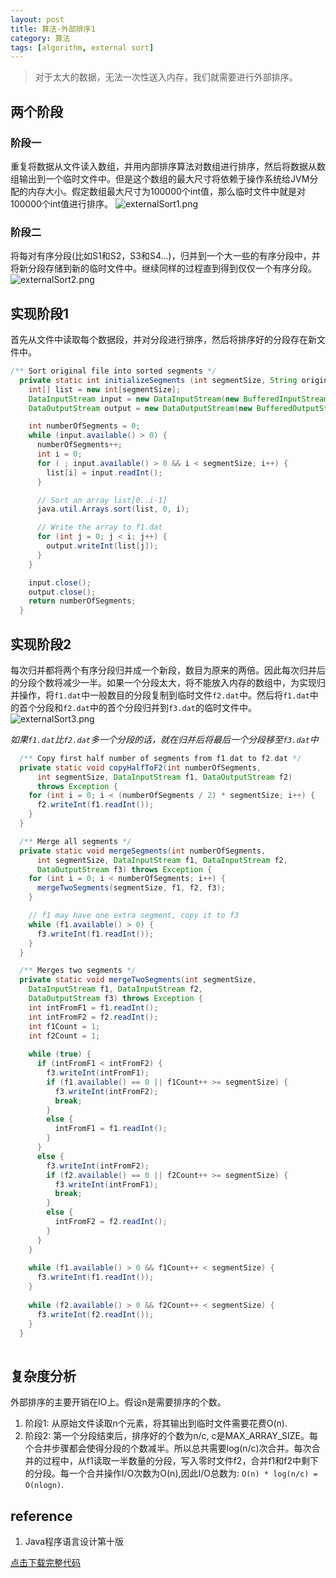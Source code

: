 ```yaml
---
layout: post
title: 算法-外部排序1
category: 算法
tags: [algorithm, external sort]
---
```


> 对于太大的数据，无法一次性送入内存，我们就需要进行外部排序。

## 两个阶段

### 阶段一
重复将数据从文件读入数组，并用内部排序算法对数组进行排序，然后将数据从数组输出到一个临时文件中。但是这个数组的最大尺寸将依赖于操作系统给JVM分配的内存大小。假定数组最大尺寸为100000个int值，那么临时文件中就是对100000个int值进行排序。
![externalSort1.png](https://i.loli.net/2019/04/16/5cb57d38883bf.png)

### 阶段二
将每对有序分段(比如S1和S2，S3和S4...)，归并到一个大一些的有序分段中，并将新分段存储到新的临时文件中。继续同样的过程直到得到仅仅一个有序分段。
![externalSort2.png](https://i.loli.net/2019/04/16/5cb57d3899bb9.png)

## 实现阶段1
首先从文件中读取每个数据段，并对分段进行排序，然后将排序好的分段存在新文件中。
```java
/** Sort original file into sorted segments */
  private static int initializeSegments (int segmentSize, String originalFile, String f1) throws Exception {
    int[] list = new int[segmentSize];
    DataInputStream input = new DataInputStream(new BufferedInputStream(new FileInputStream(originalFile)));
    DataOutputStream output = new DataOutputStream(new BufferedOutputStream(new FileOutputStream(f1)));

    int numberOfSegments = 0;
    while (input.available() > 0) {
      numberOfSegments++;
      int i = 0;
      for ( ; input.available() > 0 && i < segmentSize; i++) {
        list[i] = input.readInt();
      }

      // Sort an array list[0..i-1]
      java.util.Arrays.sort(list, 0, i);

      // Write the array to f1.dat
      for (int j = 0; j < i; j++) {
        output.writeInt(list[j]);
      }
    }

    input.close();
    output.close();
    return numberOfSegments;
  }
```

## 实现阶段2
每次归并都将两个有序分段归并成一个新段，数目为原来的两倍。因此每次归并后的分段个数将减少一半。如果一个分段太大，将不能放入内存的数组中，为实现归并操作，将`f1.dat`中一般数目的分段复制到临时文件`f2.dat`中。然后将`f1.dat`中的首个分段和`f2.dat`中的首个分段归并到`f3.dat`的临时文件中。
![externalSort3.png](https://i.loli.net/2019/04/16/5cb5842e0635b.png)

*如果`f1.dat`比`f2.dat`多一个分段的话，就在归并后将最后一个分段移至`f3.dat`中*
```java
  /** Copy first half number of segments from f1.dat to f2.dat */
  private static void copyHalfToF2(int numberOfSegments,
      int segmentSize, DataInputStream f1, DataOutputStream f2)
      throws Exception {
    for (int i = 0; i < (numberOfSegments / 2) * segmentSize; i++) {
      f2.writeInt(f1.readInt());
    }
  }

  /** Merge all segments */
  private static void mergeSegments(int numberOfSegments,
      int segmentSize, DataInputStream f1, DataInputStream f2,
      DataOutputStream f3) throws Exception {
    for (int i = 0; i < numberOfSegments; i++) {
      mergeTwoSegments(segmentSize, f1, f2, f3);
    }

    // f1 may have one extra segment, copy it to f3
    while (f1.available() > 0) {
      f3.writeInt(f1.readInt());
    }
  }

  /** Merges two segments */
  private static void mergeTwoSegments(int segmentSize,
    DataInputStream f1, DataInputStream f2,
    DataOutputStream f3) throws Exception {
    int intFromF1 = f1.readInt();
    int intFromF2 = f2.readInt();
    int f1Count = 1;
    int f2Count = 1;
  
    while (true) {
      if (intFromF1 < intFromF2) {
        f3.writeInt(intFromF1);
        if (f1.available() == 0 || f1Count++ >= segmentSize) {
          f3.writeInt(intFromF2);
          break;
        }
        else {
          intFromF1 = f1.readInt();
        }
      }
      else {
        f3.writeInt(intFromF2);
        if (f2.available() == 0 || f2Count++ >= segmentSize) {
          f3.writeInt(intFromF1);
          break;
        }
        else {
          intFromF2 = f2.readInt();
        }
      }
    }
  
    while (f1.available() > 0 && f1Count++ < segmentSize) {
      f3.writeInt(f1.readInt());
    }
  
    while (f2.available() > 0 && f2Count++ < segmentSize) {
      f3.writeInt(f2.readInt());
    }
  }
  
```
## 复杂度分析
外部排序的主要开销在IO上。假设n是需要排序的个数。

1. 阶段1: 从原始文件读取n个元素，将其输出到临时文件需要花费O(n).
2. 阶段2: 第一个分段结束后，排序好的个数为n/c, c是MAX_ARRAY_SIZE。每个合并步骤都会使得分段的个数减半。所以总共需要log(n/c)次合并。每次合并的过程中，从f1读取一半数量的分段，写入零时文件f2，合并f1和f2中剩下的分段。每一个合并操作I/O次数为O(n),因此I/O总数为: `O(n) * log(n/c) = O(nlogn)`.

## reference
1. Java程序语言设计第十版

<a href="/downloads/SortLargeFile.java" download>点击下载完整代码</a>
